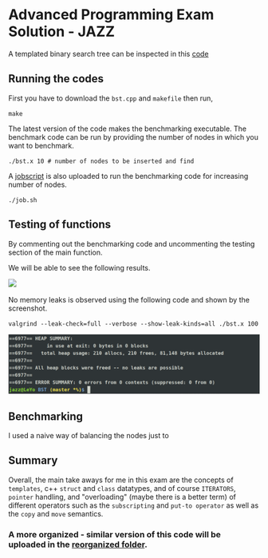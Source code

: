 # Advanced Programming Exam Solution - JAZZ


A templated binary search tree can be inspected in this [code](bst.cpp)

## Running the codes

First you have to download the `bst.cpp` and `makefile` then run,

```
make
```

The latest version of the code makes the benchmarking executable.
The benchmark code can be run by providing the number of nodes in which you want to benchmark.
```
./bst.x 10 # number of nodes to be inserted and find
```

A [jobscript](job.sh) is also uploaded to run the benchmarking code for increasing number of nodes.

```
./job.sh
```

## Testing of functions
By commenting out the benchmarking code and uncommenting the testing section of the main function.

We will be able to see the following results.

![](function_test_results.png)



No memory leaks is observed using the following code and shown by the screenshot.
```
valgrind --leak-check=full --verbose --show-leak-kinds=all ./bst.x 100
```
![](noleak.png)

## Benchmarking
I used a naive way of balancing the nodes just to 



## Summary
Overall, the main take aways for me in this exam are the concepts of `templates`, c++ `struct` and `class` datatypes, and of course `ITERATORS`, `pointer` handling, and "overloading" (maybe there is a better term) of different operators such as the `subscripting` and `put-to operator` as well as the `copy` and `move` semantics.


### A more organized - similar version of this code will be uploaded in the [reorganized folder](reorganized/).


